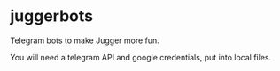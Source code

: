 # juggerbots
Telegram bots to make Jugger more fun.

You will need a telegram API and google credentials, put into local files.
